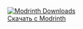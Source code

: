 [![Modrinth Downloads](https://img.shields.io/modrinth/dt/ARITcLm7)](https://modrinth.com/mod/sponger/)  
[Скачать с Modrinth](https://modrinth.com/mod/sponger/)
